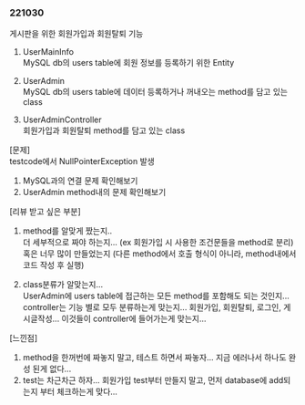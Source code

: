 ### 221030

게시판을 위한 회원가입과 회원탈퇴 기능

1. UserMainInfo  
  MySQL db의 users table에 회원 정보를 등록하기 위한 Entity

2. UserAdmin  
  MySQL db의 users table에 데이터 등록하거나 꺼내오는 method를 담고 있는 class
  
3. UserAdminController  
  회원가입과 회원탈퇴 method를 담고 있는 class
  
[문제]  
testcode에서 NullPointerException 발생
1. MySQL과의 연결 문제 확인해보기
2. UserAdmin method내의 문제 확인해보기

[리뷰 받고 싶은 부분]
1. method를 알맞게 짰는지..  
  더 세부적으로 짜야 하는지... (ex 회원가입 시 사용한 조건문들을 method로 분리)  
  혹은 너무 많이 만들었는지 (다른 method에서 호출 형식이 아니라, method내에서 코드 작성 후 실행)  

2. class분류가 알맞는지...  
  UserAdmin에 users table에 접근하는 모든 method를 포함해도 되는 것인지...  
  controller는 기능 별로 모두 분류하는게 맞는지... 회원가입, 회원탈퇴, 로그인, 게시글작성... 이것들이 controller에 들어가는게 맞는지...  

[느낀점]  
1. method을 한꺼번에 짜놓지 말고, 테스트 하면서 짜놓자... 지금 에러나서 하나도 완성 된게 없다...  
2. test는 차근차근 하자... 회원가입 test부터 만들지 말고, 먼저 database에 add되는지 부터 체크하는게 맞다...  
